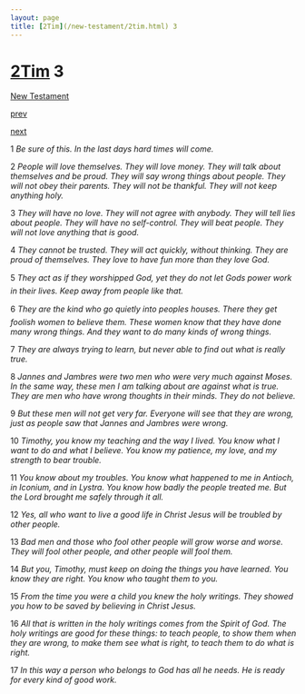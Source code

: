```yaml
---
layout: page
title: [2Tim](/new-testament/2tim.html) 3
---
```


# [2Tim](/new-testament/2tim.html) 3

[New Testament](/new-testament.html)


[prev](/new-testament/2tim/2tim-2.html)


[next](/new-testament/2tim/2tim-4.html)

1 _Be sure of this. In the last days hard times will come._

2 _People will love themselves. They will love money. They will talk about themselves and be proud. They will say wrong things about people. They will not obey their parents.  They will not be thankful. They will not keep anything holy._

3 _They will have no love. They will not agree with anybody. They will tell lies about people. They will have no self-control. They will beat people. They will not love anything that is good._

4 _They cannot be trusted. They will act quickly, without thinking. They are proud of themselves. They love to have fun more than they love God._

5 _They act as if they worshipped God, yet they do not let Gods power work in their lives.  Keep away from people like that._

6 _They are the kind who go quietly into peoples houses. There they get foolish women to believe them. These women know that they have done many wrong things. And they want to do many kinds of wrong things._

7 _They are always trying to learn, but never able to find out what is really true._

8 _Jannes and Jambres were two men who were very much against Moses. In the same way, these men I am talking about are against what is true. They are men who have wrong thoughts in their minds. They do not believe._

9 _But these men will not get very far. Everyone will see that they are wrong, just as people saw that Jannes and Jambres were wrong._

10 _Timothy, you know my teaching and the way I lived. You know what I want to do and what I believe. You know my patience, my love, and my strength to bear trouble._

11 _You know about my troubles. You know what happened to me in Antioch, in Iconium,  and in Lystra. You know how badly the people treated me. But the Lord brought me safely through it all._

12 _Yes, all who want to live a good life in Christ Jesus will be troubled by other people._

13 _Bad men and those who fool other people will grow worse and worse. They will fool other people, and other people will fool them._

14 _But you, Timothy, must keep on doing the things you have learned. You know they are right. You know who taught them to you._

15 _From the time you were a child you knew the holy writings. They showed you how to be saved by believing in Christ Jesus._

16 _All that is written in the holy writings comes from the Spirit of God. The holy writings are good for these things: to teach people, to show them when they are wrong, to make them see what is right, to teach them to do what is right._

17 _In this way a person who belongs to God has all he needs. He is ready for every kind of good work._

